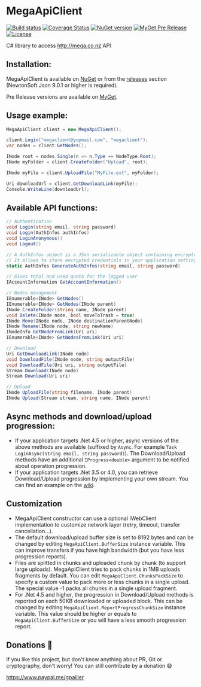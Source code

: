 MegaApiClient
=============

[![Build status](https://ci.appveyor.com/api/projects/status/a87jre98xr1wiryt/branch/master?svg=true)](https://ci.appveyor.com/project/gpailler/megaapiclient/branch/master)
[![Coverage Status](https://codecov.io/gh/gpailler/MegaApiClient/branch/master/graph/badge.svg)](https://codecov.io/gh/gpailler/MegaApiClient)
[![NuGet version](https://badge.fury.io/nu/MegaApiClient.svg)](https://badge.fury.io/nu/MegaApiClient)
[![MyGet Pre Release](https://img.shields.io/myget/megaapiclient/vpre/MegaApiClient.svg)](https://www.myget.org/feed/megaapiclient/package/nuget/MegaApiClient)
[![License](https://img.shields.io/badge/license-MIT-blue.svg)](https://github.com/gpailler/MegaApiClient/blob/master/LICENSE)

C# library to access http://mega.co.nz API


Installation:
---
MegaApiClient is available on [NuGet](https://www.nuget.org/packages/MegaApiClient)
or from the [releases](https://github.com/gpailler/MegaApiClient/releases) section
(NewtonSoft.Json 9.0.1 or higher is required).

Pre Release versions are available on [MyGet](https://www.myget.org/feed/megaapiclient/package/nuget/MegaApiClient).


Usage example:
---
```csharp
MegaApiClient client = new MegaApiClient();

client.Login("megaclient@yopmail.com", "megaclient");
var nodes = client.GetNodes();

INode root = nodes.Single(n => n.Type == NodeType.Root);
INode myFolder = client.CreateFolder("Upload", root);

INode myFile = client.UploadFile("MyFile.ext", myFolder);

Uri downloadUrl = client.GetDownloadLink(myFile);
Console.WriteLine(downloadUrl);
```


Available API functions:
---
```csharp
// Authentication
void Login(string email, string password)
void Login(AuthInfos authInfos)
void LoginAnonymous()
void Logout()

// A AuthInfos object is a JSon serializable object containing encrypted password and key.
// It allows to store encrypted credentials in your application settings instead login and password
static AuthInfos GenerateAuthInfos(string email, string password)

// Gives total and used quota for the logged user
IAccountInformation GetAccountInformation()

// Nodes management
IEnumerable<INode> GetNodes()
IEnumerable<INode> GetNodes(INode parent)
INode CreateFolder(string name, INode parent)
void Delete(INode node, bool moveToTrash = true)
INode Move(INode node, INode destinationParentNode)
INode Rename(INode node, string newName)
INodeInfo GetNodeFromLink(Uri uri)
IEnumerable<INode> GetNodesFromLink(Uri uri)

// Download
Uri GetDownloadLink(INode node)
void DownloadFile(INode node, string outputFile)
void DownloadFile(Uri uri, string outputFile)
Stream Download(INode node)
Stream Download(Uri uri)

// Upload
INode UploadFile(string filename, INode parent)
INode Upload(Stream stream, string name, INode parent)
```

Async methods and download/upload progression:
---
- If your application targets .Net 4.5 or higher, async versions of the above methods are available (suffixed by `Async`. For example `Task LoginAsync(string email, string password)`). The Download/Upload methods have an additional `IProgress<double>` argument to be notified about operation progression.
- If your application targets .Net 3.5 or 4.0, you can retrieve Download/Upload progression by implementing your own stream. You can find an example on the [wiki](../../wiki/Retrieve-progression-of-an-upload-or-download).

Customization
---
- MegaApiClient constructor can use a optional IWebClient implementation to customize network layer (retry, timeout, transfer cancellation...).
- The default download/upload buffer size is set to 8192 bytes and can be changed by editing `MegaApiClient.BufferSize` instance variable. This can improve transfers if you have high bandwidth (but you have less progression reports).
- Files are splitted in chunks and uploaded chunk by chunk (to support large uploads). MegaApiClient tries to pack chunks in 1MB uploads fragments by default. You can edit `MegaApiClient.ChunksPackSize` to specify a custom value to pack more or less chunks in a single upload. The special value -1 packs all chunks in a single upload fragment.
- For .Net 4.5 and higher, the progression in Download/Upload methods is reported on each 50KB downloaded or uploaded block. This can be changed by editing `MegaApiClient.ReportProgressChunkSize` instance variable. This value should be higher or equals to `MegaApiClient.BufferSize` or you will have a less smooth progression report.

Donations :gift:
---
If you like this project, but don't know anything about PR, Git or cryptography, don't worry! You can still contribute by a donation :smile:

https://www.paypal.me/gpailler
